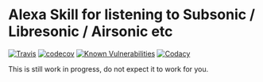 # Alexa Skill for listening to Subsonic / Libresonic / Airsonic etc

[![Travis](https://travis-ci.org/easimon/alexasonic.svg?branch=master)](https://travis-ci.org/easimon/alexasonic/)
[![codecov](https://codecov.io/gh/easimon/alexasonic/branch/master/graph/badge.svg)](https://codecov.io/gh/easimon/alexasonic)
[![Known Vulnerabilities](https://snyk.io/test/github/easimon/alexasonic/badge.svg)](https://snyk.io/test/github/easimon/alexasonic)
[![Codacy](https://api.codacy.com/project/badge/Grade/5f0750090a8840ccb20614dd29989440)](https://www.codacy.com/app/easimon/alexasonic)

This is still work in progress, do not expect it to work for you.
